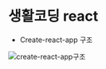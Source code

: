 # 생활코딩 react
- Create-react-app 구조

![create-react-app구조](https://user-images.githubusercontent.com/52212226/101463592-f8574c80-3980-11eb-9ab1-5451eacfe2d8.png)
